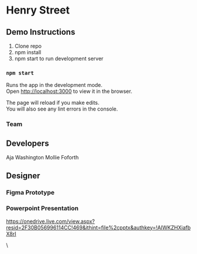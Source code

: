 # Henry Street 

## Demo Instructions

1. Clone repo
2. npm install
3. npm start to run development server 

### `npm start`

Runs the app in the development mode.\
Open [http://localhost:3000](http://localhost:3000) to view it in the browser.

The page will reload if you make edits.\
You will also see any lint errors in the console.


### Team 
## Developers 
Aja Washington
Mollie Foforth 

## Designer

### Figma Prototype 

### Powerpoint Presentation 
https://onedrive.live.com/view.aspx?resid=2F30B056996114CC!469&ithint=file%2cpptx&authkey=!AIWKZHXiafbX8rI

\
